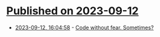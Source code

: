 # [Published on 2023-09-12](index.md)

* [2023-09-12, 16:04:58](https://lobste.rs/s/bpb6p1/code_without_fear_sometimes) - [Code without fear. Sometimes?](https://reasoning.page/2023/09/12/code-without-fear-sometimes/)
